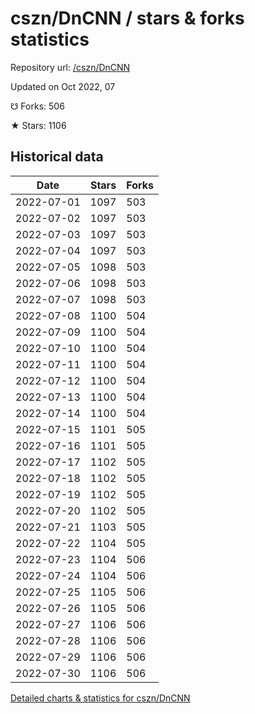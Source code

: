 # cszn/DnCNN / stars & forks statistics

Repository url: [/cszn/DnCNN](https://github.com/cszn/DnCNN)

Updated on Oct 2022, 07

☋ Forks: 506

★ Stars: 1106

## Historical data
| Date | Stars | Forks |
|------|-------|-------|
| 2022-07-01 | 1097 | 503 | 
| 2022-07-02 | 1097 | 503 | 
| 2022-07-03 | 1097 | 503 | 
| 2022-07-04 | 1097 | 503 | 
| 2022-07-05 | 1098 | 503 | 
| 2022-07-06 | 1098 | 503 | 
| 2022-07-07 | 1098 | 503 | 
| 2022-07-08 | 1100 | 504 | 
| 2022-07-09 | 1100 | 504 | 
| 2022-07-10 | 1100 | 504 | 
| 2022-07-11 | 1100 | 504 | 
| 2022-07-12 | 1100 | 504 | 
| 2022-07-13 | 1100 | 504 | 
| 2022-07-14 | 1100 | 504 | 
| 2022-07-15 | 1101 | 505 | 
| 2022-07-16 | 1101 | 505 | 
| 2022-07-17 | 1102 | 505 | 
| 2022-07-18 | 1102 | 505 | 
| 2022-07-19 | 1102 | 505 | 
| 2022-07-20 | 1102 | 505 | 
| 2022-07-21 | 1103 | 505 | 
| 2022-07-22 | 1104 | 505 | 
| 2022-07-23 | 1104 | 506 | 
| 2022-07-24 | 1104 | 506 | 
| 2022-07-25 | 1105 | 506 | 
| 2022-07-26 | 1105 | 506 | 
| 2022-07-27 | 1106 | 506 | 
| 2022-07-28 | 1106 | 506 | 
| 2022-07-29 | 1106 | 506 | 
| 2022-07-30 | 1106 | 506 | 


[Detailed charts & statistics for cszn/DnCNN](https://reviewgithub.com/rep/cszn/DnCNN)
